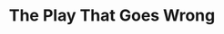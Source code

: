 ---
title: The Play That Goes Wrong
poster: the-play-that-goes-wrong.jpg
header: the-play-that-goes-wrong-header.jpg
description: >-
  A celebration of the best of live theater… and the worst.
theater: New World Stages
original_preview: '2019-02-11'
original_opening: '2019-02-11'
preview: '2021-10-15'
opening: '2021-10-15'
tonyaward: true
criticspick: false
tags: 
  - Play
  - Off Broadway
  - Comedy
  - Award Winning
trailer: 'https://www.youtube.com/watch?v=85IGpsBX8V4'
website: 'https://broadwaygoeswrong.com'
tickets:
  - highlight: true
    info: "https://rush.telecharge.com/"
    title: $40 Lottery
    type: digitalLottery
  - highlight: false
    info: >-
        Available at the New World Stages box office on the day of the performance. See website for current box office hours. Cash or credit card. Limit 2 tickets per Person. Subject to availability
    title: $30 Rush
    type: rush
  - highlight: false
    info: https://stubhub.prf.hn/l/6Wx8nPo
    title: 2ndry Market
    type: stubhub
  - highlight: false
    info: https://www.telecharge.com/Off-Broadway/The-Play-That-Goes-Wrong
    title: $79+ Tickets
    type: regular
---